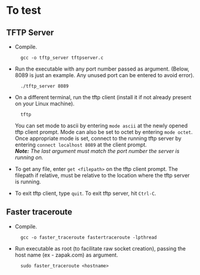 # To test
## TFTP Server
* Compile.
        
        gcc -o tftp_server tftpserver.c
* Run the executable with any port number passed as argument. (Below, 8089 is just an example. Any unused port can be entered to avoid error).
        
        ./tftp_server 8089
* On a different terminal, run the tftp client (install it if not already present on your Linux machine).
        
        tftp
  You can set mode to ascii by entering `mode ascii` at the newly opened tftp client prompt. Mode can also be set to octet by entering `mode octet`.<br>
  Once appropriate mode is set, connect to the running tftp server by entering `connect localhost 8089` at the client prompt. <br>
  <i><b>Note:</b> The last argument must match the port number the server is running on.</i>

* To get any file, enter `get <filepath>` on the tftp client prompt. The filepath if relative, must be relative to the location where the tftp server is running. 
* To exit tftp client, type `quit`. To exit tftp server, hit `Ctrl-C`.

## Faster traceroute
* Compile.
        
        gcc -o faster_traceroute fastertraceroute -lpthread
* Run executable as root (to facilitate raw socket creation), passing the host name (ex - zapak.com) as argument.
        
        sudo faster_traceroute <hostname>
